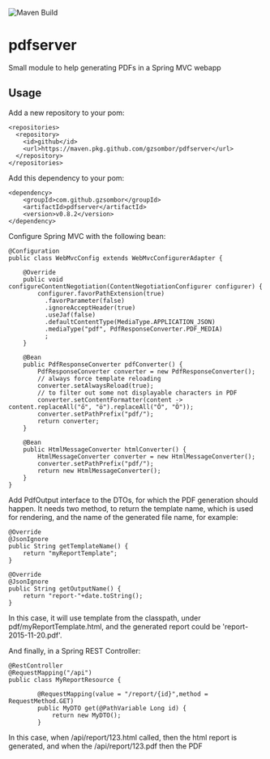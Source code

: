 ![Maven Build](https://github.com/gzsombor/pdfserver/workflows/Maven%20Build/badge.svg)

# pdfserver
Small module to help generating PDFs in a Spring MVC webapp

## Usage

Add a new repository to your pom:

    <repositories>
      <repository>
        <id>github</id>
        <url>https://maven.pkg.github.com/gzsombor/pdfserver</url>
      </repository>
    </repositories>


Add this dependency to your pom:

    <dependency>
        <groupId>com.github.gzsombor</groupId>
        <artifactId>pdfserver</artifactId>
        <version>v0.8.2</version>
    </dependency>

Configure Spring MVC with the following bean:

    @Configuration
    public class WebMvcConfig extends WebMvcConfigurerAdapter {
        
        @Override
        public void configureContentNegotiation(ContentNegotiationConfigurer configurer) {
            configurer.favorPathExtension(true)
              .favorParameter(false)
              .ignoreAcceptHeader(true)
              .useJaf(false)
              .defaultContentType(MediaType.APPLICATION_JSON)
              .mediaType("pdf", PdfResponseConverter.PDF_MEDIA)
              ;
        }
        
        @Bean
        public PdfResponseConverter pdfConverter() {
            PdfResponseConverter converter = new PdfResponseConverter();
            // always force template reloading
            converter.setAlwaysReload(true);
            // to filter out some not displayable characters in PDF
            converter.setContentFormatter(content -> content.replaceAll("ő", "ö").replaceAll("Ő", "Ö"));
            converter.setPathPrefix("pdf/");
            return converter;
        }
        
        @Bean
        public HtmlMessageConverter htmlConverter() {
            HtmlMessageConverter converter = new HtmlMessageConverter();
            converter.setPathPrefix("pdf/");
            return new HtmlMessageConverter();
        }
    }

Add PdfOutput interface to the DTOs, for which the PDF generation should happen. It needs two method, to return the template name, which is used for rendering, and the name of the generated file name, for example: 

    @Override
    @JsonIgnore
    public String getTemplateName() {
        return "myReportTemplate";
    }

    @Override
    @JsonIgnore
    public String getOutputName() {
        return "report-"+date.toString();
    }

In this case, it will use template from the classpath, under pdf/myReportTemplate.html, and the generated report could be 'report-2015-11-20.pdf'.

And finally, in a Spring REST Controller: 

    @RestController
    @RequestMapping("/api")
    public class MyReportResource {
    
            @RequestMapping(value = "/report/{id}",method = RequestMethod.GET)
            public MyDTO get(@PathVariable Long id) {
                return new MyDTO();
            }

In this case, when /api/report/123.html called, then the html report is generated, and when the /api/report/123.pdf then the PDF


